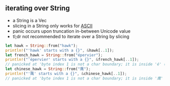 ## iterating over String

* a String is a Vec<u8>
* slicing in a String only works for [ASCII](https://en.wikipedia.org/wiki/ASCII)
* panic occurs upon truncation in-between Unicode value
* tl;dr not recommended to iterate over a String by slicing

```rust
let hawk = String::from("hawk");
println!("'hawk' starts with a {}", &hawk[..1]);
let french_hawk = String::from("épervier");
println!("'épervier' starts with a {}", &french_hawk[..1]);
// panicked at 'byte index 1 is not a char boundary; it is inside 'é' (bytes 0..2) of `épervier`'
let chinese_hawk = String::from("鹰");
println!("'鹰' starts with a {}", &chinese_hawk[..1]);
// panicked at 'byte index 1 is not a char boundary; it is inside '鹰' (bytes 0..3) of `鹰`'
```
